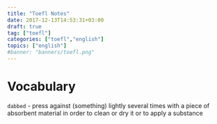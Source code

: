 ```yaml
---
title: "Toefl Notes"
date: 2017-12-13T14:53:31+03:00
draft: true
tag: ["toefl"]
categories: ["toefl","english"]
topics: ["english"]
#banner: "banners/toefl.png"
---
```



# Vocabulary

`dabbed` - press against (something) lightly several times with a piece of absorbent material in order to clean or dry it or to apply a substance